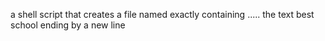 a shell script that creates a file named exactly containing ..... the text best school ending by a new line
